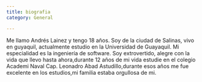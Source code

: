 ```yaml
---
title: biografia
category: General

---
```

<!-- more -->

Me llamo Andrés Lainez  y tengo 18 años. Soy  de  la  ciudad 
de  Salinas, vivo  en guyaquil,  actualmente  estudio en  la
Universidad de Guayaquil. Mi especialidad  es  la ingeniería
de software. Soy extrovertido, alegre  con la vida que llevo 
hasta ahora,durante 12 años de mi vida estudie en el colegio
Academi Naval Cap. Leonadro Abad Astudillo,durante esos años
me fue excelente en los estudios,mi familia estaba orgullosa
de mi.


